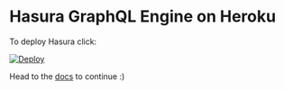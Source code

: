 # Hasura GraphQL Engine on Heroku

To deploy Hasura click:

[![Deploy](https://www.herokucdn.com/deploy/button.svg)](https://heroku.com/deploy?template=https://github.com/hasura/graphql-engine-heroku)

Head to the [docs](docs.hasura.io/graphql/manual/getting-started/heroku-free) to continue :)
